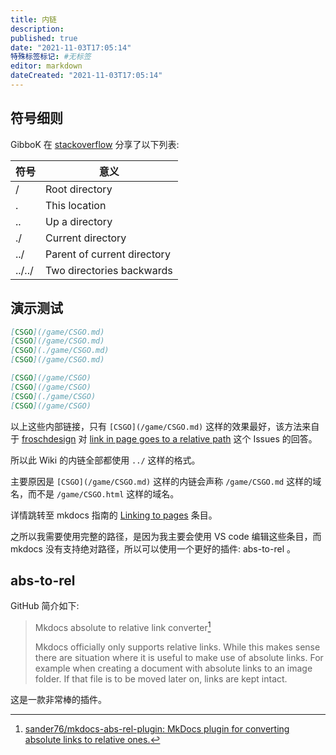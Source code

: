 ```yaml
---
title: 内链
description:
published: true
date: "2021-11-03T17:05:14"
特殊标签标记: #无标签
editor: markdown
dateCreated: "2021-11-03T17:05:14"
---
```


## 符号细则

GibboK 在 [stackoverflow](https://stackoverflow.com/questions/7591240/what-does-dot-slash-refer-to-in-terms-of-an-html-file-path-location) 分享了以下列表:

| 符号   | 意义                        |
| ------ | --------------------------- |
| /      | Root directory              |
| .      | This location               |
| ..     | Up a directory              |
| ./     | Current directory           |
| ../    | Parent of current directory |
| ../../ | Two directories backwards   |

## 演示测试

```markdown
[CSGO](/game/CSGO.md)
[CSGO](/game/CSGO.md)
[CSGO](./game/CSGO.md)
[CSGO](/game/CSGO.md)

[CSGO](/game/CSGO)
[CSGO](/game/CSGO)
[CSGO](./game/CSGO)
[CSGO](/game/CSGO)
```

以上这些内部链接，只有 `[CSGO](/game/CSGO.md)` 这样的效果最好，该方法来自于 [froschdesign](https://github.com/froschdesign) 对 [link in page goes to a relative path](https://web.archive.org/web/20210120023351/https://github.com/mkdocs/mkdocs/issues/1649) 这个 Issues 的回答。

所以此 Wiki 的内链全部都使用 `../` 这样的格式。

主要原因是 `[CSGO](/game/CSGO.md)` 这样的内链会声称 `/game/CSGO.md` 这样的域名，而不是 `/game/CSGO.html` 这样的域名。

详情跳转至 mkdocs 指南的 [Linking to pages](https://www.mkdocs.org/user-guide/writing-your-docs/#linking-to-pages) 条目。

之所以我需要使用完整的路径，是因为我主要会使用 VS code 编辑这些条目，而 mkdocs 没有支持绝对路径，所以可以使用一个更好的插件: abs-to-rel 。

## abs-to-rel

GitHub 简介如下:

> Mkdocs absolute to relative link converter[^sander76]
>
> Mkdocs officially only supports relative links. While this makes sense there are situation where it is useful to make use of absolute links. For example when creating a document with absolute links to an image folder. If that file is to be moved later on, links are kept intact.

[^sander76]: [sander76/mkdocs-abs-rel-plugin: MkDocs plugin for converting absolute links to relative ones.](https://github.com/sander76/mkdocs-abs-rel-plugin)

这是一款非常棒的插件。
